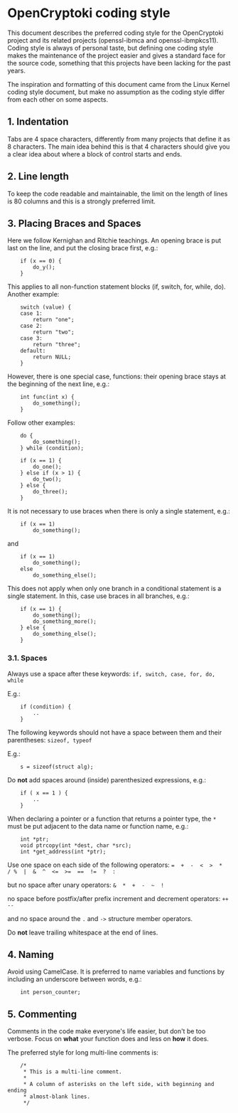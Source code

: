 # OpenCryptoki coding style

This document describes the preferred coding style for the OpenCryptoki project
and its related projects (openssl-ibmca and openssl-ibmpkcs11). Coding style is
always of personal taste, but defining one coding style makes the maintenance of
the project easier and gives a standard face for the source code, something that
this projects have been lacking for the past years.

The inspiration and formatting of this document came from the Linux Kernel
coding style document, but make no assumption as the coding style differ from
each other on some aspects.

## 1. Indentation

Tabs are 4 space characters, differently from many projects that define it as 8
characters. The main idea behind this is that 4 characters should give you a
clear idea about where a block of control starts and ends.

## 2. Line length

To keep the code readable and maintainable, the limit on the length of lines is
80 columns and this is a strongly preferred limit.

## 3. Placing Braces and Spaces

Here we follow Kernighan and Ritchie teachings. An opening brace is put last on
the line, and put the closing brace first, e.g.:

```
    if (x == 0) {
        do_y();
    }
```

This applies to all non-function statement blocks (if, switch, for, while, do).
Another example:

```
    switch (value) {
    case 1:
        return "one";
    case 2:
        return "two";
    case 3:
        return "three";
    default:
        return NULL;
    }
```

However, there is one special case, functions: their opening brace stays at the
beginning of the next line, e.g.:

```
    int func(int x) {
        do_something();
    }
```

Follow other examples:

```
    do {
        do_something();
    } while (condition);
```

```
    if (x == 1) {
        do_one();
    } else if (x > 1) {
        do_two();
    } else {
        do_three();
    }
```

It is not necessary to use braces when there is only a single statement, e.g.:

```
    if (x == 1)
        do_something();
```

and

```
    if (x == 1)
        do_something();
    else
        do_something_else();
```

This does not apply when only one branch in a conditional statement is a single
statement. In this, case use braces in all branches, e.g.:

```
    if (x == 1) {
        do_something();
        do_something_more();
    } else {
        do_something_else();
    }
```

### 3.1. Spaces

Always use a space after these keywords:
``` if, switch, case, for, do, while ```

E.g.:
```
    if (condition) {
        ..
    }
```

The following keywords should not have a space between them and their
parentheses:
``` sizeof, typeof ```

E.g.:
```
    s = sizeof(struct alg);
```

Do **not** add spaces around (inside) parenthesized expressions, e.g.:
```
    if ( x == 1 ) {
        ..
    }
```

When declaring a pointer or a function that returns a pointer type, the ``*``
must be put adjacent to the data name or function name, e.g.:
```
    int *ptr;
    void ptrcopy(int *dest, char *src);
    int *get_address(int *ptr);
```

Use one space on each side of the following operators:
``` =  +  -  <  >  *  / %  |  &  ^  <=  >=  ==  !=  ?  : ```

but no space after unary operators:
``` &  *  +  -  ~  !  ```

no space before postfix/after prefix increment and decrement operators:
``` ++ -- ```

and no space around the ``.`` and ``->`` structure member operators.

Do **not** leave trailing whitespace at the end of lines.

## 4. Naming

Avoid using CamelCase. It is preferred to name variables and functions by
including an underscore between words, e.g.:
```
    int person_counter;
```

## 5. Commenting

Comments in the code make everyone's life easier, but don't be too verbose.
Focus on **what** your function does and less on **how** it does.

The preferred style for long multi-line comments is:

```
    /*
     * This is a multi-line comment.
     *
     * A column of asterisks on the left side, with beginning and ending
     * almost-blank lines.
     */
```

